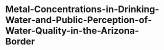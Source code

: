 # Metal-Concentrations-in-Drinking-Water-and-Public-Perception-of-Water-Quality-in-the-Arizona-Border